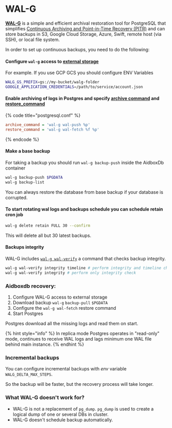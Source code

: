 # WAL-G

[**WAL-G**](https://github.com/wal-g/wal-g) is a simple and efficient archival restoration tool for PostgreSQL that simplifies [Continuous Archiving and Point-in-Time Recovery (PITR)](https://www.postgresql.org/docs/9.1/continuous-archiving.html) and can store backups in S3, Google Cloud Storage, Azure, Swift, remote host (via SSH), or local file system.

In order to set up continuous backups, you need to do the following:

#### Configure `wal-g` access to [external storage](https://wal-g.readthedocs.io/STORAGES/)

For example. If you use GCP GCS you should configure ENV Variables

```bash
WALG_GS_PREFIX=gs://my-bucket/walg-folder
GOOGLE_APPLICATION_CREDENTIALS=/path/to/service/account.json
```

#### Enable archiving of logs in Postgres and specify [archive command](https://www.postgresql.org/docs/current/runtime-config-wal.html#RUNTIME-CONFIG-WAL-ARCHIVING) and [restore\_command](https://www.postgresql.org/docs/current/runtime-config-wal.html#RUNTIME-CONFIG-WAL-ARCHIVE-RECOVERY)

{% code title="postgresql.conf" %}
```ini
archive_command = 'wal-g wal-push %p'
restore_command = 'wal-g wal-fetch %f %p'
```
{% endcode %}

#### Make a base backup

For taking a backup you should run `wal-g backup-push` inside the AidboxDb container

```bash
wal-g backup-push $PGDATA
wal-g backup-list
```

You can always restore the database from base backup if your database is corrupted.

#### To start rotating wal logs and backups schedule you can schedule retain cron job

```bash
wal-g delete retain FULL 30 --confirm
```

This will delete all but 30 latest backups.

#### Backups integrity

WAL-G includes [`wal-g wal-verify`](https://wal-g.readthedocs.io/PostgreSQL/#wal-verify) a command that checks backup integrity.

```bash
wal-g wal-verify integrity timeline # perform integrity and timeline checks
wal-g wal-verify integrity # perform only integrity check
```

### **Aidboxdb recovery:**

1. Configure WAL-G access to external storage
2. Download backup `wal-g` `backup-pull` `$PGDATA`
3. Configure the `wal-g wal-fetch` restore command
4. Start Postgres

Postgres download all the missing logs and read them on start.

{% hint style="info" %}
In replica mode Postgres operates in "read-only" mode, continues to receive WAL logs and lags minimum one WAL file behind main instance.
{% endhint %}

### Incremental backups

You can configure incremental backups with _env_ variable `WALG_DELTA_MAX_STEPS`.

So the backup will be faster, but the recovery process will take longer.

### What WAL-G doesn't work for?

* WAL-G is not a replacement of `pg_dump`. `pg_dump` is used to create a logical dump of one or several DBs in cluster.
* WAL-G doesn't schedule backup automatically.
